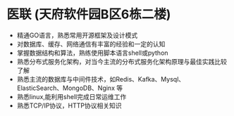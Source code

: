 # 医联 (天府软件园B区6栋二楼)
* 精通GO语言，熟悉常用开源框架及设计模式
* 对数据库、缓存、网络通信有丰富的经验和一定的认知
* 掌握数据结构和算法，熟练使用脚本语言shell或python
* 熟悉分布式服务化架构，对当今主流的分布式服务化架构原理与最佳实践比较了解
* 熟悉主流的数据库与中间件技术，如Redis、Kafka、Mysql、ElasticSearch、MongoDB、Nginx 等
* 熟悉linux,能利用shell完成日常运维工作
* 熟悉TCP/IP协议，HTTP协议相关知识